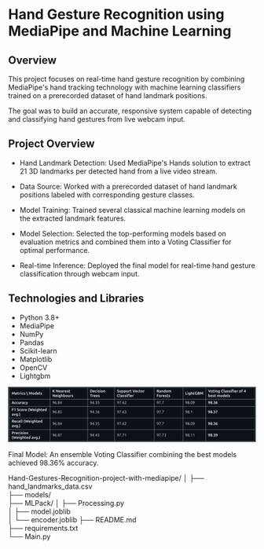 # Hand Gesture Recognition using MediaPipe and Machine Learning

## Overview

This project focuses on real-time hand gesture recognition by combining MediaPipe's hand tracking technology with machine learning classifiers trained on a prerecorded dataset of hand landmark positions.

The goal was to build an accurate, responsive system capable of detecting and classifying hand gestures from live webcam input.

## Project Overview

- Hand Landmark Detection: Used MediaPipe's Hands solution to extract 21 3D landmarks per detected hand from a live video stream.

- Data Source: Worked with a prerecorded dataset of hand landmark positions labeled with corresponding gesture classes.

- Model Training: Trained several classical machine learning models on the extracted landmark features.

- Model Selection: Selected the top-performing models based on evaluation metrics and combined them into a Voting Classifier for optimal performance.

- Real-time Inference: Deployed the final model for real-time hand gesture classification through webcam input.

## Technologies and Libraries

- Python 3.8+
- MediaPipe
- NumPy
- Pandas
- Scikit-learn
- Matplotlib
- OpenCV
- Lightgbm

![alt text](image.png)

Final Model: An ensemble Voting Classifier combining the best models achieved 98.36% accuracy.

Hand-Gestures-Recognition-project-with-mediapipe/
│
├── hand_landmarks_data.csv                     
├── models/                                  
├── MLPack/
│   ├── Processing.py  
│   ├── model.joblib      
│   └── encoder.joblib 
├── README.md                  
├── requirements.txt           
└── Main.py                    